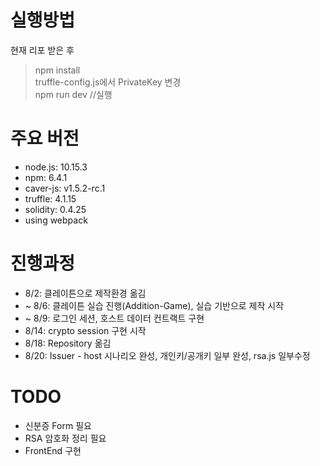 # 실행방법
현재 리포 받은 후 
> npm install <br>
> truffle-config.js에서 PrivateKey 변경 <br>
> npm run dev //실행

# 주요 버전
- node.js: 10.15.3
- npm: 6.4.1
- caver-js: v1.5.2-rc.1
- truffle: 4.1.15
- solidity: 0.4.25
- using webpack


# 진행과정
- 8/2: 클레이튼으로 제작환경 옮김
- ~ 8/6: 클레이튼 실습 진행(Addition-Game), 실습 기반으로 제작 시작
- ~ 8/9: 로그인 세션, 호스트 데이터 컨트랙트 구현
- 8/14: crypto session 구현 시작 
- 8/18: Repository 옮김
- 8/20: Issuer - host 시나리오 완성, 개인키/공개키 일부 완성, rsa.js 일부수정


# TODO
- 신분증 Form 필요
- RSA 암호화 정리 필요
- FrontEnd 구현